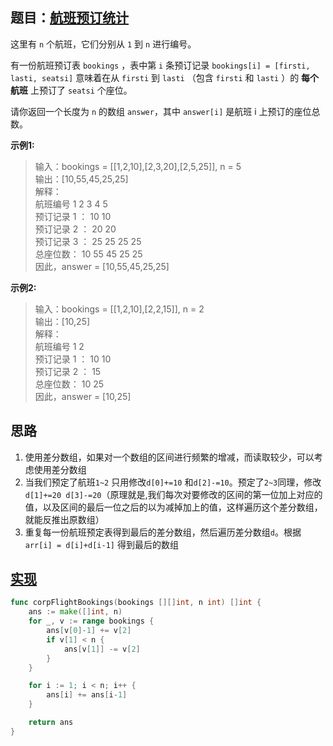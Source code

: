 ## 题目：[航班预订统计](https://leetcode-cn.com/problems/corporate-flight-bookings/)

这里有 `n` 个航班，它们分别从 `1` 到 `n` 进行编号。

有一份航班预订表 `bookings` ，表中第 `i` 条预订记录 `bookings[i] = [firsti, lasti, seatsi]` 意味着在从 `firsti` 到 `lasti` （包含 `firsti` 和 `lasti` ）的 **每个航班** 上预订了 `seatsi` 个座位。

请你返回一个长度为 `n` 的数组 `answer`，其中 `answer[i]` 是航班 i 上预订的座位总数。

**示例1:**
>输入：bookings = [[1,2,10],[2,3,20],[2,5,25]], n = 5  
 输出：[10,55,45,25,25]  
 解释：  
 航班编号        1   2   3   4   5  
 预订记录 1 ：   10  10  
 预订记录 2 ：       20  20  
 预订记录 3 ：       25  25  25  25  
 总座位数：      10  55  45  25  25  
 因此，answer = [10,55,45,25,25]

**示例2:**
>输入：bookings = [[1,2,10],[2,2,15]], n = 2  
 输出：[10,25]  
 解释：  
 航班编号        1   2  
 预订记录 1 ：   10  10  
 预订记录 2 ：       15  
 总座位数：      10  25  
 因此，answer = [10,25]  
     
## 思路
1. 使用差分数组，如果对一个数组的区间进行频繁的增减，而读取较少，可以考虑使用差分数组
2. 当我们预定了航班`1~2` 只用修改`d[0]+=10` 和`d[2]-=10`。预定了`2~3`同理，修改`d[1]+=20 d[3]-=20`（原理就是,我们每次对要修改的区间的第一位加上对应的值，以及区间的最后一位之后的以为减掉加上的值，这样遍历这个差分数组，就能反推出原数组）
3. 重复每一份航班预定表得到最后的差分数组，然后遍历差分数组`d`。根据`arr[i] = d[i]+d[i-1]` 得到最后的数组

## [实现](https://github.com/mzmuer/leetcode/blob/master/question1109/answer_test.go)
```go
func corpFlightBookings(bookings [][]int, n int) []int {
	ans := make([]int, n)
	for _, v := range bookings {
		ans[v[0]-1] += v[2]
		if v[1] < n {
			ans[v[1]] -= v[2]
		}
	}

	for i := 1; i < n; i++ {
		ans[i] += ans[i-1]
	}

	return ans
}
```